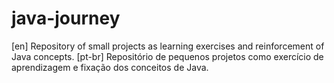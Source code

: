 # java-journey
[en] Repository of small projects as learning exercises and reinforcement of Java concepts. 
[pt-br] Repositório de pequenos projetos como exercício de aprendizagem e fixação dos conceitos de Java.
